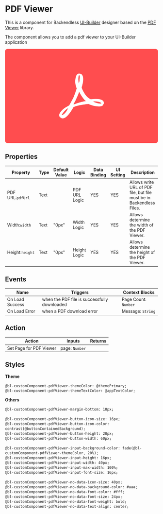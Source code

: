 # PDF Viewer

This is a component for Backendless [UI-Builder](https://backendless.com/developers/#ui-builder) designer based on the [PDF Viewer](https://github.com/wojtekmaj/react-pdf/tree/v4.x) library.

The component allows you to add a pdf viewer to your UI-Builder application

<p align="center">
  <img src="./thumbnail.png" alt="main thumbnail" width="780" />
</p>

## Properties

| Property                 | Type                                | Default Value   | Logic             | Data Binding | UI Setting | Description                                                          |
|--------------------------|-------------------------------------|-----------------|-------------------|--------------|------------|----------------------------------------------------------------------|
| PDF URL:`pdfUrl`         | Text                                |                 | PDF URL Logic     | YES          | YES        | Allows write URL of PDF file, but file must be in Backendless Files. |
| Width:`width`            | Text                                | "0px"           | Width Logic       | YES          | YES        | Allows determine the width of the PDF Viewer.                        |
| Height:`height`          | Text                                | "0px"           | Height Logic      | YES          | YES        | Allows determine the height of the PDF Viewer.                       |

## Events

| Name            | Triggers                                     | Context Blocks       |
|-----------------|----------------------------------------------|----------------------|
| On Load Success | when the PDF file is successfully downloaded | Page Count: `Number` |
| On Load Error   | when a PDF download error                    | Message: `String`    |


## Action

| Action                  | Inputs         | Returns |
|-------------------------|----------------|---------|
| Set Page for PDF Viewer | page: `Number` |         |

## Styles

**Theme**
````
@bl-customComponent-pdfViewer-themeColor: @themePrimary;
@bl-customComponent-pdfViewer-themeTextColor: @appTextColor;
````

**Others**
````
@bl-customComponent-pdfViewer-margin-bottom: 10px;

@bl-customComponent-pdfViewer-button-icon-size: 16px;
@bl-customComponent-pdfViewer-button-icon-color: contrast(@buttonContainedBackground);
@bl-customComponent-pdfViewer-button-height: 20px;
@bl-customComponent-pdfViewer-button-width: 60px;

@bl-customComponent-pdfViewer-input-background-color: fade(@bl-customComponent-pdfViewer-themeColor, 20%);
@bl-customComponent-pdfViewer-input-height: 16px;
@bl-customComponent-pdfViewer-input-width: 40px;
@bl-customComponent-pdfViewer-input-max-width: 100%;
@bl-customComponent-pdfViewer-input-font-size: 16px;

@bl-customComponent-pdfViewer-no-data-icon-size: 40px;
@bl-customComponent-pdfViewer-no-data-background-color: #aaa;
@bl-customComponent-pdfViewer-no-data-font-color: #fff;
@bl-customComponent-pdfViewer-no-data-font-size: 24px;
@bl-customComponent-pdfViewer-no-data-font-weight: bold;
@bl-customComponent-pdfViewer-no-data-text-align: center;
````
